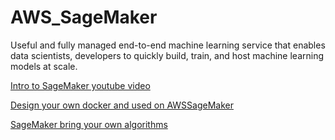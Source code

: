 # AWS_SageMaker

Useful and fully managed end-to-end machine learning service that enables data scientists, developers to quickly build, train, and host machine learning models at scale. 

[Intro to SageMaker youtube video](https://www.youtube.com/watch?v=ym7NEYEx9x4)

[Design your own docker and used on AWSSageMaker](https://github.com/awslabs/amazon-sagemaker-examples/blob/master/advanced_functionality/scikit_bring_your_own/scikit_bring_your_own.ipynb)

[SageMaker bring your own algorithms](https://medium.com/smileinnovation/sagemaker-bring-your-own-algorithms-719dd539607d)

